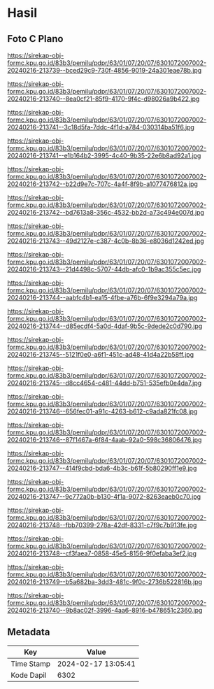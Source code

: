 # Hasil

## Foto C Plano

https://sirekap-obj-formc.kpu.go.id/83b3/pemilu/pdpr/63/01/07/20/07/6301072007002-20240216-213739--bced29c9-730f-4856-9019-24a301eae78b.jpg

https://sirekap-obj-formc.kpu.go.id/83b3/pemilu/pdpr/63/01/07/20/07/6301072007002-20240216-213740--8ea0cf21-85f9-4170-9f4c-d98026a9b422.jpg

https://sirekap-obj-formc.kpu.go.id/83b3/pemilu/pdpr/63/01/07/20/07/6301072007002-20240216-213741--3c18d5fa-7ddc-4f1d-a784-030314ba51f6.jpg

https://sirekap-obj-formc.kpu.go.id/83b3/pemilu/pdpr/63/01/07/20/07/6301072007002-20240216-213741--e1b164b2-3995-4c40-9b35-22e6b8ad92a1.jpg

https://sirekap-obj-formc.kpu.go.id/83b3/pemilu/pdpr/63/01/07/20/07/6301072007002-20240216-213742--b22d9e7c-707c-4a4f-8f9b-a1077476812a.jpg

https://sirekap-obj-formc.kpu.go.id/83b3/pemilu/pdpr/63/01/07/20/07/6301072007002-20240216-213742--bd7613a8-356c-4532-bb2d-a73c494e007d.jpg

https://sirekap-obj-formc.kpu.go.id/83b3/pemilu/pdpr/63/01/07/20/07/6301072007002-20240216-213743--49d2127e-c387-4c0b-8b36-e8036d1242ed.jpg

https://sirekap-obj-formc.kpu.go.id/83b3/pemilu/pdpr/63/01/07/20/07/6301072007002-20240216-213743--21d4498c-5707-44db-afc0-1b9ac355c5ec.jpg

https://sirekap-obj-formc.kpu.go.id/83b3/pemilu/pdpr/63/01/07/20/07/6301072007002-20240216-213744--aabfc4b1-ea15-4fbe-a76b-6f9e3294a79a.jpg

https://sirekap-obj-formc.kpu.go.id/83b3/pemilu/pdpr/63/01/07/20/07/6301072007002-20240216-213744--d85ecdf4-5a0d-4daf-9b5c-9dede2c0d790.jpg

https://sirekap-obj-formc.kpu.go.id/83b3/pemilu/pdpr/63/01/07/20/07/6301072007002-20240216-213745--5121f0e0-a6f1-451c-ad48-41d4a22b58ff.jpg

https://sirekap-obj-formc.kpu.go.id/83b3/pemilu/pdpr/63/01/07/20/07/6301072007002-20240216-213745--d8cc4654-c481-44dd-b751-535efb0e4da7.jpg

https://sirekap-obj-formc.kpu.go.id/83b3/pemilu/pdpr/63/01/07/20/07/6301072007002-20240216-213746--656fec01-a91c-4263-b612-c9ada821fc08.jpg

https://sirekap-obj-formc.kpu.go.id/83b3/pemilu/pdpr/63/01/07/20/07/6301072007002-20240216-213746--87f1467a-6f84-4aab-92a0-598c36806476.jpg

https://sirekap-obj-formc.kpu.go.id/83b3/pemilu/pdpr/63/01/07/20/07/6301072007002-20240216-213747--414f9cbd-bda6-4b3c-b61f-5b80290ff1e9.jpg

https://sirekap-obj-formc.kpu.go.id/83b3/pemilu/pdpr/63/01/07/20/07/6301072007002-20240216-213747--9c772a0b-b130-4f1a-9072-8263eaeb0c70.jpg

https://sirekap-obj-formc.kpu.go.id/83b3/pemilu/pdpr/63/01/07/20/07/6301072007002-20240216-213748--fbb70399-278a-42df-8331-c7f9c7b913fe.jpg

https://sirekap-obj-formc.kpu.go.id/83b3/pemilu/pdpr/63/01/07/20/07/6301072007002-20240216-213748--cf3faea7-0858-45e5-8156-9f0efaba3ef2.jpg

https://sirekap-obj-formc.kpu.go.id/83b3/pemilu/pdpr/63/01/07/20/07/6301072007002-20240216-213749--b5a682ba-3dd3-481c-9f0c-2736b522816b.jpg

https://sirekap-obj-formc.kpu.go.id/83b3/pemilu/pdpr/63/01/07/20/07/6301072007002-20240216-213740--9b8ac02f-3996-4aa6-8916-b478651c2360.jpg


## Metadata

| Key        | Value               |
| ---------- | ------------------- |
| Time Stamp | 2024-02-17 13:05:41 |
| Kode Dapil | 6302                |



